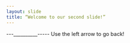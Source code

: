 ```yaml
---
layout: slide
title: “Welcome to our second slide!”
---
```

---__________-----
Use the left arrow to go back!
